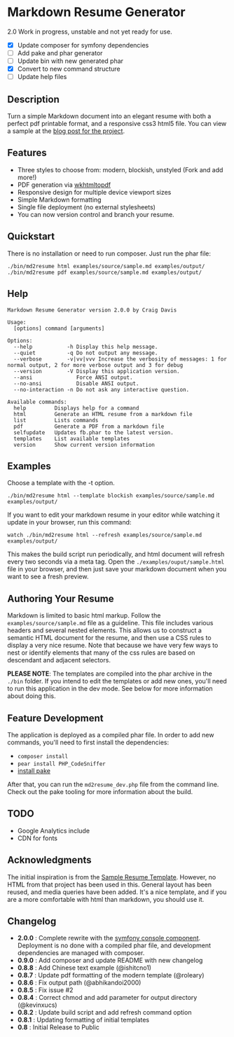 # Markdown Resume Generator

2.0 Work in progress, unstable and not yet ready for use.

- [x] Update composer for symfony dependencies
- [ ] Add pake and phar generator
- [ ] Update bin with new generated phar
- [x] Convert to new command structure
- [ ] Update help files

## Description

Turn a simple Markdown document into an elegant resume with both a perfect
pdf printable format, and a responsive css3 html5 file. You can view a sample
at the [blog post for the project][blog].

## Features

* Three styles to choose from: modern, blockish, unstyled (Fork and add more!)
* PDF generation via [wkhtmltopdf][wkhtmltopdf]
* Responsive design for multiple device viewport sizes
* Simple Markdown formatting
* Single file deployment (no external stylesheets)
* You can now version control and branch your resume.

## Quickstart

  There is no installation or need to run composer. Just run the phar file:

    ./bin/md2resume html examples/source/sample.md examples/output/
    ./bin/md2resume pdf examples/source/sample.md examples/output/

## Help

    Markdown Resume Generator version 2.0.0 by Craig Davis
    
    Usage:
      [options] command [arguments]
    
    Options:
      --help           -h Display this help message.
      --quiet          -q Do not output any message.
      --verbose        -v|vv|vvv Increase the verbosity of messages: 1 for normal output, 2 for more verbose output and 3 for debug
      --version        -V Display this application version.
      --ansi              Force ANSI output.
      --no-ansi           Disable ANSI output.
      --no-interaction -n Do not ask any interactive question.
    
    Available commands:
      help         Displays help for a command
      html         Generate an HTML resume from a markdown file
      list         Lists commands
      pdf          Generate a PDF from a markdown file
      selfupdate   Updates fb.phar to the latest version.
      templates    List available templates
      version      Show current version information
    
## Examples

Choose a template with the -t option.

    ./bin/md2resume html --template blockish examples/source/sample.md examples/output/

If you want to edit your markdown resume in your editor while watching it
update in your browser, run this command:

    watch ./bin/md2resume html --refresh examples/source/sample.md examples/output/
    
This makes the build script run periodically, and html document will refresh
every two seconds via a meta tag. Open the `./examples/ouput/sample.html` file
in your browser, and then just save your markdown document when you want to see
a fresh preview.

## Authoring Your Resume

Markdown is limited to basic html markup. Follow the `examples/source/sample.md`
file  as a guideline. This file includes various headers and several nested
elements. This allows us to construct a semantic HTML document for the resume,
and then use a CSS rules to display a very nice resume. Note that because we
have very few ways to nest or identify elements that many of the css rules are
based on descendant and adjacent selectors. 

__PLEASE NOTE__: The templates are compiled into the phar archive in the `./bin`
folder. If you intend to edit the templates or add new ones, you'll need to run
this application in the dev mode. See below for more information about doing
this.

## Feature Development

The application is deployed as a compiled phar file. In order to add new
commands, you'll need to first install the dependencies:

* `composer install`
* `pear install PHP_CodeSniffer`
* [install pake][pake]

After that, you can run the `md2resume_dev.php` file from the command line.
Check out the pake tooling for more information about the build.

## TODO

* Google Analytics include
* CDN for fonts

## Acknowledgments

The initial inspiration is from the [Sample Resume Template][srt].
However, no HTML from that project has been used in this. General layout has
been reused, and media queries have been added. It's a nice template, and if you
are a more comfortable with html than markdown, you should use it.

## Changelog

* __2.0.0__ : Complete rewrite with the [symfony console component][console].
  Deployment is no done with a compiled phar file, and development dependencies
  are managed with composer.
* __0.9.0__ : Add composer and update README with new changelog
* __0.8.8__ : Add Chinese text example (@ishitcno1)
* __0.8.7__ : Update pdf formatting of the modern template (@roleary)
* __0.8.6__ : Fix output path (@abhikandoi2000)
* __0.8.5__ : Fix issue #2
* __0.8.4__ : Correct chmod and add parameter for output directory (@kevinxucs)
* __0.8.2__ : Update build script and add refresh command option
* __0.8.1__ : Updating formatting of initial templates
* __0.8__ : Initial Release to Public 

[srt]: http://sampleresumetemplate.net/ "A great starting point"
[blog]: http://there4development.com/blog/2012/12/31/markdown-resume-builder/
[pake]: https://github.com/indeyets/pake/wiki/Installing-Pake
[wkhtmltopdf]: https://github.com/pdfkit/pdfkit/wiki/Installing-WKHTMLTOPDF
[console]: http://symfony.com/doc/current/components/console/introduction.html
